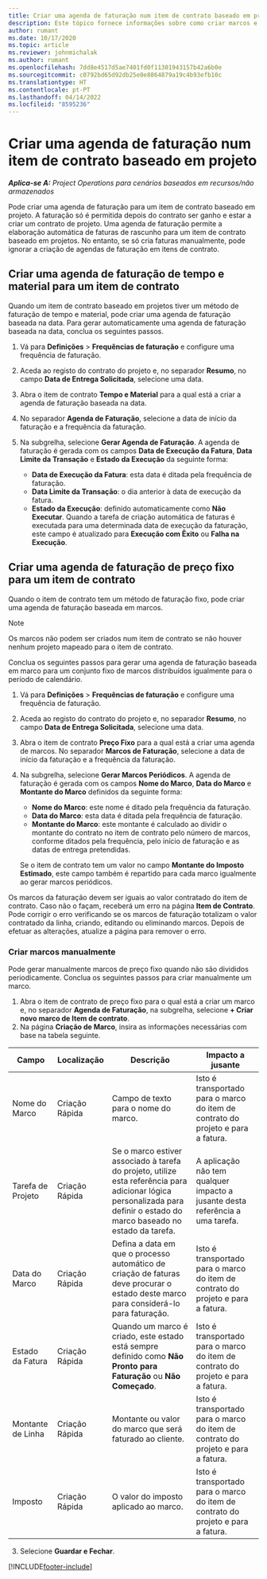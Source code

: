 ```yaml
---
title: Criar uma agenda de faturação num item de contrato baseado em projeto
description: Este tópico fornece informações sobre como criar marcos e agendas de faturação em itens de contrato.
author: rumant
ms.date: 10/17/2020
ms.topic: article
ms.reviewer: johnmichalak
ms.author: rumant
ms.openlocfilehash: 7dd8e4517d5ae7401fd0f11301943157b42a6b0e
ms.sourcegitcommit: c0792bd65d92db25e0e8864879a19c4b93efb10c
ms.translationtype: HT
ms.contentlocale: pt-PT
ms.lasthandoff: 04/14/2022
ms.locfileid: "8595236"
---
```

# <a name="create-an-invoice-schedule-on-a-project-based-contract-line"></a>Criar uma agenda de faturação num item de contrato baseado em projeto 

_**Aplica-se A:** Project Operations para cenários baseados em recursos/não armazenados_

Pode criar uma agenda de faturação para um item de contrato baseado em projeto. A faturação só é permitida depois do contrato ser ganho e estar a criar um contrato de projeto. Uma agenda de faturação permite a elaboração automática de faturas de rascunho para um item de contrato baseado em projetos. No entanto, se só cria faturas manualmente, pode ignorar a criação de agendas de faturação em itens de contrato.

## <a name="create-a-time-and-material-invoice-schedule-for-a-contract-line"></a>Criar uma agenda de faturação de tempo e material para um item de contrato

Quando um item de contrato baseado em projetos tiver um método de faturação de tempo e material, pode criar uma agenda de faturação baseada na data. Para gerar automaticamente uma agenda de faturação baseada na data, conclua os seguintes passos.

1. Vá para **Definições** > **Frequências de faturação** e configure uma frequência de faturação.
2. Aceda ao registo do contrato do projeto e, no separador **Resumo**, no campo **Data de Entrega Solicitada**, selecione uma data.
3. Abra o item de contrato **Tempo e Material** para a qual está a criar a agenda de faturação baseada na data. 
4. No separador **Agenda de Faturação**, selecione a data de início da faturação e a frequência da faturação.
5. Na subgrelha, selecione **Gerar Agenda de Faturação**. A agenda de faturação é gerada com os campos **Data de Execução da Fatura**, **Data Limite da Transação** e **Estado da Execução** da seguinte forma:

    - **Data de Execução da Fatura**: esta data é ditada pela frequência de faturação.
    - **Data Limite da Transação**: o dia anterior à data de execução da fatura.
    - **Estado da Execução**: definido automaticamente como **Não Executar**. Quando a tarefa de criação automática de faturas é executada para uma determinada data de execução da faturação, este campo é atualizado para **Execução com Êxito** ou **Falha na Execução**.

## <a name="create-a-fixed-price-invoice-schedule-for-a-contract-line"></a>Criar uma agenda de faturação de preço fixo para um item de contrato

Quando o item de contrato tem um método de faturação fixo, pode criar uma agenda de faturação baseada em marcos. 

> [!NOTE]
> Os marcos não podem ser criados num item de contrato se não houver nenhum projeto mapeado para o item de contrato.

Conclua os seguintes passos para gerar uma agenda de faturação baseada em marco para um conjunto fixo de marcos distribuídos igualmente para o período de calendário.

1. Vá para **Definições** > **Frequências de faturação** e configure uma frequência de faturação.
2. Aceda ao registo do contrato do projeto e, no separador **Resumo**, no campo **Data de Entrega Solicitada**, selecione uma data.
3. Abra o item de contrato **Preço Fixo** para a qual está a criar uma agenda de marcos. No separador **Marcos de Faturação**, selecione a data de início da faturação e a frequência da faturação. 
4. Na subgrelha, selecione **Gerar Marcos Periódicos**. A agenda de faturação é gerada com os campos **Nome do Marco**, **Data do Marco** e **Montante do Marco** definidos da seguinte forma:

    - **Nome do Marco**: este nome é ditado pela frequência da faturação.
    - **Data do Marco**: esta data é ditada pela frequência de faturação.
    - **Montante do Marco**: este montante é calculado ao dividir o montante do contrato no item de contrato pelo número de marcos, conforme ditados pela frequência, pelo início de faturação e as datas de entrega pretendidas.

    Se o item de contrato tem um valor no campo **Montante do Imposto Estimado**, este campo também é repartido para cada marco igualmente ao gerar marcos periódicos.

Os marcos da faturação devem ser iguais ao valor contratado do item de contrato. Caso não o façam, receberá um erro na página **Item de Contrato**. Pode corrigir o erro verificando se os marcos de faturação totalizam o valor contratado da linha, criando, editando ou eliminando marcos. Depois de efetuar as alterações, atualize a página para remover o erro.

### <a name="manually-create-milestones"></a>Criar marcos manualmente

Pode gerar manualmente marcos de preço fixo quando não são divididos periodicamente. Conclua os seguintes passos para criar manualmente um marco.

1. Abra o item de contrato de preço fixo para o qual está a criar um marco e, no separador **Agenda de Faturação**, na subgrelha, selecione **+ Criar novo marco de Item de contrato**. 
2. Na página **Criação de Marco**, insira as informações necessárias com base na tabela seguinte.

| Campo | Localização | Descrição | Impacto a jusante |
| --- | --- | --- | --- |
| Nome do Marco | Criação Rápida | Campo de texto para o nome do marco. | Isto é transportado para o marco do item de contrato do projeto e para a fatura. |
| Tarefa de Projeto | Criação Rápida | Se o marco estiver associado à tarefa do projeto, utilize esta referência para adicionar lógica personalizada para definir o estado do marco baseado no estado da tarefa. | A aplicação não tem qualquer impacto a jusante desta referência a uma tarefa. |
| Data do Marco | Criação Rápida | Defina a data em que o processo automático de criação de faturas deve procurar o estado deste marco para considerá-lo para faturação. | Isto é transportado para o marco do item de contrato do projeto e para a fatura. |
| Estado da Fatura | Criação Rápida | Quando um marco é criado, este estado está sempre definido como **Não Pronto para Faturação** ou **Não Começado**. | Isto é transportado para o marco do item de contrato do projeto e para a fatura. |
| Montante de Linha | Criação Rápida | Montante ou valor do marco que será faturado ao cliente. | Isto é transportado para o marco do item de contrato do projeto e para a fatura. |
| Imposto | Criação Rápida | O valor do imposto aplicado ao marco. | Isto é transportado para o marco do item de contrato do projeto e para a fatura. |

3. Selecione **Guardar e Fechar**.


[!INCLUDE[footer-include](../includes/footer-banner.md)]
